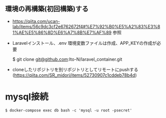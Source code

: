 ## 環境の再構築(初回構築)する
- https://qiita.com/ucan-lab/items/56c9dc3cf2e6762672f4#%E7%92%B0%E5%A2%83%E3%81%AE%E5%86%8D%E6%A7%8B%E7%AF%89  参照
- Laravelインストール、.env 環境変数ファイルは作成、APP_KEYの作成が必要

    $ git clone git@github.com:Ito-N/laravel_container.git

- cloneしたリポジトリを別リポジトリとしてリモートにpushする(https://qiita.com/SR_midori/items/52730907c1cddeb78b4d)

# mysql接続
    
    $ docker-compose exec db bash -c 'mysql -u root -psecret'


    
